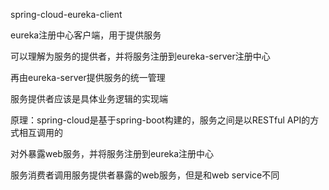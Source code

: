 spring-cloud-eureka-client

eureka注册中心客户端，用于提供服务

可以理解为服务的提供者，并将服务注册到eureka-server注册中心

再由eureka-server提供服务的统一管理

服务提供者应该是具体业务逻辑的实现端

原理：spring-cloud是基于spring-boot构建的，服务之间是以RESTful API的方式相互调用的

对外暴露web服务，并将服务注册到eureka注册中心

服务消费者调用服务提供者暴露的web服务，但是和web service不同
